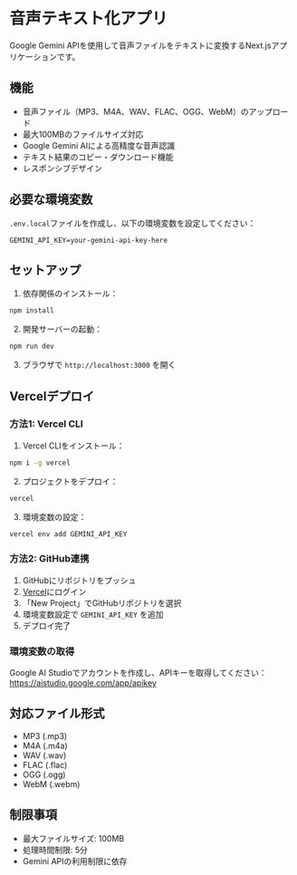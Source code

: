 # 音声テキスト化アプリ

Google Gemini APIを使用して音声ファイルをテキストに変換するNext.jsアプリケーションです。

## 機能

- 音声ファイル（MP3、M4A、WAV、FLAC、OGG、WebM）のアップロード
- 最大100MBのファイルサイズ対応
- Google Gemini AIによる高精度な音声認識
- テキスト結果のコピー・ダウンロード機能
- レスポンシブデザイン

## 必要な環境変数

`.env.local`ファイルを作成し、以下の環境変数を設定してください：

```
GEMINI_API_KEY=your-gemini-api-key-here
```

## セットアップ

1. 依存関係のインストール：
```bash
npm install
```

2. 開発サーバーの起動：
```bash
npm run dev
```

3. ブラウザで `http://localhost:3000` を開く

## Vercelデプロイ

### 方法1: Vercel CLI

1. Vercel CLIをインストール：
```bash
npm i -g vercel
```

2. プロジェクトをデプロイ：
```bash
vercel
```

3. 環境変数の設定：
```bash
vercel env add GEMINI_API_KEY
```

### 方法2: GitHub連携

1. GitHubにリポジトリをプッシュ
2. [Vercel](https://vercel.com)にログイン
3. 「New Project」でGitHubリポジトリを選択
4. 環境変数設定で `GEMINI_API_KEY` を追加
5. デプロイ完了

### 環境変数の取得

Google AI Studioでアカウントを作成し、APIキーを取得してください：
https://aistudio.google.com/app/apikey

## 対応ファイル形式

- MP3 (.mp3)
- M4A (.m4a)
- WAV (.wav)
- FLAC (.flac)
- OGG (.ogg)
- WebM (.webm)

## 制限事項

- 最大ファイルサイズ: 100MB
- 処理時間制限: 5分
- Gemini APIの利用制限に依存